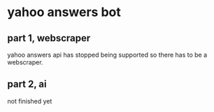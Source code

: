 # yahoo answers bot




## part 1, webscraper

yahoo answers api has stopped being supported so there has to be a webscraper.

## part 2, ai

not finished yet
